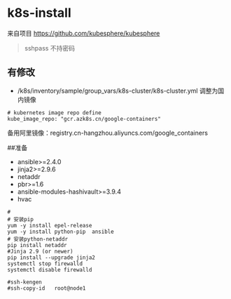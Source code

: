 # k8s-install

来自项目 https://github.com/kubesphere/kubesphere

> sshpass 不持密码



## 有修改
* /k8s/inventory/sample/group_vars/k8s-cluster/k8s-cluster.yml
调整为国内镜像
```
# kubernetes image repo define
kube_image_repo: "gcr.azk8s.cn/google-containers"
```
备用阿里镜像：registry.cn-hangzhou.aliyuncs.com/google_containers


##准备
- ansible>=2.4.0
- jinja2>=2.9.6
- netaddr
- pbr>=1.6
- ansible-modules-hashivault>=3.9.4
- hvac

```
#
# 安装pip
yum -y install epel-release
yum -y install python-pip  ansible
# 安装python-netaddr
pip install netaddr
#Jinja 2.9 (or newer)
pip install --upgrade jinja2
systemctl stop firewalld
systemctl disable firewalld

#ssh-kengen
#ssh-copy-id   root@node1
